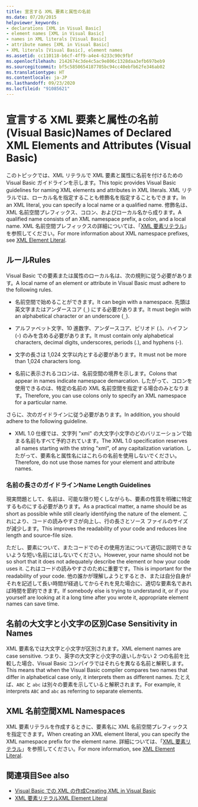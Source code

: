 ```yaml
---
title: 宣言する XML 要素と属性の名前
ms.date: 07/20/2015
helpviewer_keywords:
- declarations [XML in Visual Basic]
- element names [XML in Visual Basic]
- names in XML literals [Visual Basic]
- attribute names [XML in Visual Basic]
- XML literals [Visual Basic], element names
ms.assetid: cc110118-b6cf-4ff9-a4e4-6233c90c9fbf
ms.openlocfilehash: 2142674c3de4c5ac9e806c1328daa3efb697beb9
ms.sourcegitcommit: bf5c5850654187705bc94cc40ebfb62fe346ab02
ms.translationtype: HT
ms.contentlocale: ja-JP
ms.lasthandoff: 09/23/2020
ms.locfileid: "91085621"
---
```

# <a name="names-of-declared-xml-elements-and-attributes-visual-basic"></a><span data-ttu-id="18bb7-102">宣言する XML 要素と属性の名前 (Visual Basic)</span><span class="sxs-lookup"><span data-stu-id="18bb7-102">Names of Declared XML Elements and Attributes (Visual Basic)</span></span>

<span data-ttu-id="18bb7-103">このトピックでは、XML リテラルで XML 要素と属性に名前を付けるための Visual Basic ガイドラインを示します。</span><span class="sxs-lookup"><span data-stu-id="18bb7-103">This topic provides Visual Basic guidelines for naming XML elements and attributes in XML literals.</span></span>  <span data-ttu-id="18bb7-104">XML リテラルでは、ローカル名を指定することも修飾名を指定することもできます。</span><span class="sxs-lookup"><span data-stu-id="18bb7-104">In an XML literal, you can specify a local name or a qualified name.</span></span> <span data-ttu-id="18bb7-105">修飾名は、XML 名前空間プレフィックス、コロン、およびローカル名から成ります。</span><span class="sxs-lookup"><span data-stu-id="18bb7-105">A qualified name consists of an XML namespace prefix, a colon, and a local name.</span></span> <span data-ttu-id="18bb7-106">XML 名前空間プレフィックスの詳細については、「[XML 要素リテラル](../../../language-reference/xml-literals/xml-element-literal.md)」を参照してください。</span><span class="sxs-lookup"><span data-stu-id="18bb7-106">For more information about XML namespace prefixes, see [XML Element Literal](../../../language-reference/xml-literals/xml-element-literal.md).</span></span>  
  
## <a name="rules"></a><span data-ttu-id="18bb7-107">ルール</span><span class="sxs-lookup"><span data-stu-id="18bb7-107">Rules</span></span>  

 <span data-ttu-id="18bb7-108">Visual Basic での要素または属性のローカル名は、次の規則に従う必要があります。</span><span class="sxs-lookup"><span data-stu-id="18bb7-108">A local name of an element or attribute in Visual Basic must adhere to the following rules.</span></span>  
  
- <span data-ttu-id="18bb7-109">名前空間で始めることができます。</span><span class="sxs-lookup"><span data-stu-id="18bb7-109">It can begin with a namespace.</span></span> <span data-ttu-id="18bb7-110">先頭は英文字またはアンダースコア (`_`) にする必要があります。</span><span class="sxs-lookup"><span data-stu-id="18bb7-110">It must begin with an alphabetical character or an underscore (`_`).</span></span>  
  
- <span data-ttu-id="18bb7-111">アルファベット文字、10 進数字、アンダースコア、ピリオド (.)、ハイフン (-) のみを含める必要があります。</span><span class="sxs-lookup"><span data-stu-id="18bb7-111">It must contain only alphabetical characters, decimal digits, underscores, periods (.), and hyphens (-).</span></span>  
  
- <span data-ttu-id="18bb7-112">文字の長さは 1,024 文字以内とする必要があります。</span><span class="sxs-lookup"><span data-stu-id="18bb7-112">It must not be more than 1,024 characters long.</span></span>  
  
- <span data-ttu-id="18bb7-113">名前に表示されるコロンは、名前空間の境界を示します。</span><span class="sxs-lookup"><span data-stu-id="18bb7-113">Colons that appear in names indicate namespace demarcation.</span></span> <span data-ttu-id="18bb7-114">したがって、コロンを使用できるのは、特定の名前の XML 名前空間を指定する場合のみとなります。</span><span class="sxs-lookup"><span data-stu-id="18bb7-114">Therefore, you can use colons only to specify an XML namespace for a particular name.</span></span>  
  
 <span data-ttu-id="18bb7-115">さらに、次のガイドラインに従う必要があります。</span><span class="sxs-lookup"><span data-stu-id="18bb7-115">In addition, you should adhere to the following guideline.</span></span>  
  
- <span data-ttu-id="18bb7-116">XML 1.0 仕様では、文字列 "xml" の大文字小文字のどのバリエーションで始まる名前もすべて予約されています。</span><span class="sxs-lookup"><span data-stu-id="18bb7-116">The XML 1.0 specification reserves all names starting with the string "xml", of any capitalization variation.</span></span> <span data-ttu-id="18bb7-117">したがって、要素名と属性名にはこれらの名前を使用しないでください。</span><span class="sxs-lookup"><span data-stu-id="18bb7-117">Therefore, do not use those names for your element and attribute names.</span></span>  
  
### <a name="name-length-guidelines"></a><span data-ttu-id="18bb7-118">名前の長さのガイドライン</span><span class="sxs-lookup"><span data-stu-id="18bb7-118">Name Length Guidelines</span></span>  

 <span data-ttu-id="18bb7-119">現実問題として、名前は、可能な限り短くしながらも、要素の性質を明確に特定するものにする必要があります。</span><span class="sxs-lookup"><span data-stu-id="18bb7-119">As a practical matter, a name should be as short as possible while still clearly identifying the nature of the element.</span></span> <span data-ttu-id="18bb7-120">これにより、コードの読みやすさが向上し、行の長さとソース ファイルのサイズが減少します。</span><span class="sxs-lookup"><span data-stu-id="18bb7-120">This improves the readability of your code and reduces line length and source-file size.</span></span>  
  
 <span data-ttu-id="18bb7-121">ただし、要素について、またコードでのその使用方法について適切に説明できないような短い名前にはしないでください。</span><span class="sxs-lookup"><span data-stu-id="18bb7-121">However, your name should not be so short that it does not adequately describe the element or how your code uses it.</span></span> <span data-ttu-id="18bb7-122">これはコードの読みやすさのために重要です。</span><span class="sxs-lookup"><span data-stu-id="18bb7-122">This is important for the readability of your code.</span></span> <span data-ttu-id="18bb7-123">他の誰かが理解しようとするとき、または自分自身がそれを記述して長い時間が経過してからそれを見た場合に、適切な要素名であれば時間を節約できます。</span><span class="sxs-lookup"><span data-stu-id="18bb7-123">If somebody else is trying to understand it, or if you yourself are looking at it a long time after you wrote it, appropriate element names can save time.</span></span>  
  
## <a name="case-sensitivity-in-names"></a><span data-ttu-id="18bb7-124">名前の大文字と小文字の区別</span><span class="sxs-lookup"><span data-stu-id="18bb7-124">Case Sensitivity in Names</span></span>  

 <span data-ttu-id="18bb7-125">XML 要素名では大文字と小文字が区別されます。</span><span class="sxs-lookup"><span data-stu-id="18bb7-125">XML element names are case sensitive.</span></span> <span data-ttu-id="18bb7-126">つまり、英字の大文字と小文字の違いしかない 2 つの名前を比較した場合、Visual Basic コンパイラではそれらを異なる名前と解釈します。</span><span class="sxs-lookup"><span data-stu-id="18bb7-126">This means that when the Visual Basic compiler compares two names that differ in alphabetical case only, it interprets them as different names.</span></span> <span data-ttu-id="18bb7-127">たとえば、`ABC` と `abc` は別々の要素を示していると解釈されます。</span><span class="sxs-lookup"><span data-stu-id="18bb7-127">For example, it interprets `ABC` and `abc` as referring to separate elements.</span></span>  
  
## <a name="xml-namespaces"></a><span data-ttu-id="18bb7-128">XML 名前空間</span><span class="sxs-lookup"><span data-stu-id="18bb7-128">XML Namespaces</span></span>  

 <span data-ttu-id="18bb7-129">XML 要素リテラルを作成するときに、要素名に XML 名前空間プレフィックスを指定できます。</span><span class="sxs-lookup"><span data-stu-id="18bb7-129">When creating an XML element literal, you can specify the XML namespace prefix for the element name.</span></span> <span data-ttu-id="18bb7-130">詳細については、「[XML 要素リテラル](../../../language-reference/xml-literals/xml-element-literal.md)」を参照してください。</span><span class="sxs-lookup"><span data-stu-id="18bb7-130">For more information, see [XML Element Literal](../../../language-reference/xml-literals/xml-element-literal.md).</span></span>  
  
## <a name="see-also"></a><span data-ttu-id="18bb7-131">関連項目</span><span class="sxs-lookup"><span data-stu-id="18bb7-131">See also</span></span>

- [<span data-ttu-id="18bb7-132">Visual Basic での XML の作成</span><span class="sxs-lookup"><span data-stu-id="18bb7-132">Creating XML in Visual Basic</span></span>](creating-xml.md)
- [<span data-ttu-id="18bb7-133">XML 要素リテラル</span><span class="sxs-lookup"><span data-stu-id="18bb7-133">XML Element Literal</span></span>](../../../language-reference/xml-literals/xml-element-literal.md)
